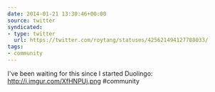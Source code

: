 ```yaml
---
date: 2014-01-21 13:30:46+00:00
source: twitter
syndicated:
- type: twitter
  url: https://twitter.com/roytang/statuses/425621494127788033/
tags:
- community
---
```


I've been waiting for this since I started Duolingo: http://i.imgur.com/XfHNPUj.png #community